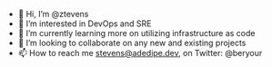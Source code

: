 - 👋 Hi, I’m @ztevens
- 👀 I’m interested in DevOps and SRE
- 🌱 I’m currently learning more on utilizing infrastructure as code
- 💞️ I’m looking to collaborate on any new and existing projects
- 📫 How to reach me stevens@adedipe.dev, on Twitter: @beryour

<!---
ztevens/ztevens is a ✨ special ✨ repository because its `README.md` (this file) appears on your GitHub profile.
You can click the Preview link to take a look at your changes.
--->
